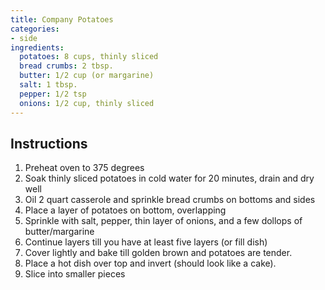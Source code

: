 ```yaml
---
title: Company Potatoes
categories:
- side
ingredients:
  potatoes: 8 cups, thinly sliced
  bread crumbs: 2 tbsp.
  butter: 1/2 cup (or margarine)
  salt: 1 tbsp.
  pepper: 1/2 tsp
  onions: 1/2 cup, thinly sliced
---
```

## Instructions
1. Preheat oven to 375 degrees
2. Soak thinly sliced potatoes in cold water for 20 minutes, drain and dry well
3. Oil 2 quart casserole and sprinkle bread crumbs on bottoms and sides
4. Place a layer of potatoes on bottom, overlapping
5. Sprinkle with salt, pepper, thin layer of onions, and a few dollops of butter/margarine
6. Continue layers till you have at least five layers (or fill dish)
7. Cover lightly and bake till golden brown and potatoes are tender.
8. Place a hot dish over top and invert (should look like a cake). 
9. Slice into smaller pieces
